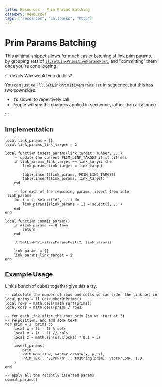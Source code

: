 ```yaml
---
title: Resources - Prim Params Batching
category: Resources
tags: ["resources", "callbacks", "http"]
---
```


# Prim Params Batching

This minimal snippet allows for much easier batching of link prim params, by grouping sets of [`ll.SetLinkPrimitiveParamsFast`](https://wiki.secondlife.com/wiki/LlSetPrimitiveParams), and "committing" them once you're done looping.

::: details Why would you do this?

You can just call `ll.SetLinkPrimitiveParamsFast` in sequence, but this has two downsides:

- It's slower to repetitively call
- People will see the changes applied in sequence, rather than all at once

:::

## Implementation

```luau
local link_params = {}
local link_params_link_target = 2

local function insert_params(link_target: number, ...)
	-- update the current PRIM_LINK_TARGET if it differs
	if link_params_link_target ~= link_target then
		link_params_link_target = link_target

		table.insert(link_params, PRIM_LINK_TARGET)
		table.insert(link_params, link_target)
	end

	-- for each of the remaining params, insert them into `link_params`
	for i = 1, select("#", ...) do
		link_params[#link_params + 1] = select(i, ...)
	end
end

local function commit_params()
	if #link_params == 0 then
		return
	end

	ll.SetLinkPrimitiveParamsFast(2, link_params)

	link_params = {}
	link_params_link_target = 2
end
```

## Example Usage

Link a bunch of cubes together give this a try.

```luau
-- calculate the number of rows and cells we can order the link set in
local prims = ll.GetNumberOfPrims()
local rows = math.ceil(math.sqrt(prims))
local cols = math.ceil(prims / rows)

-- for each link after the root prim (so we start at 2)
-- re-position, and add some text
for prim = 2, prims do
	local x = (i - 1) % cols
	local y = (i - 1) // cols
	local z = math.sin(os.clock() * 0.1 + i)

	insert_params(
		prim,
		PRIM_POSITION, vector.create(x, y, z),
		PRIM_TEXT, "SLPPF\n" .. tostring(prim), vector.one, 1.0
	)
end

-- apply all the recently inserted params
commit_params()
```
